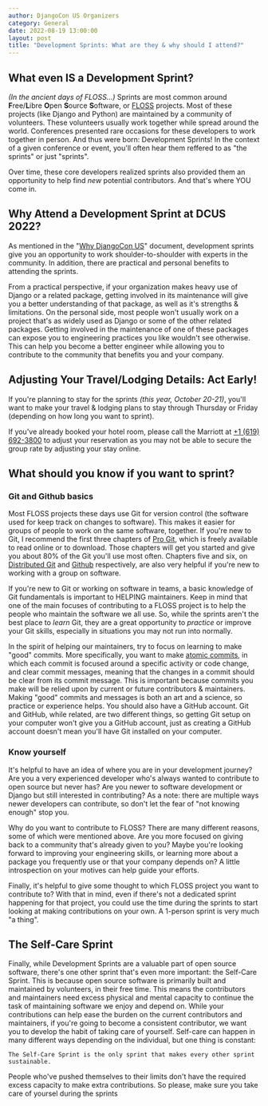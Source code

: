 ```yaml
---
author: DjangoCon US Organizers
category: General
date: 2022-08-19 13:00:00
layout: post
title: "Development Sprints: What are they & why should I attend?"
---
```


## What even IS a Development Sprint?
*(In the ancient days of FLOSS...)*
Sprints are most common around **F**ree/**L**ibre **O**pen **S**ource **S**oftware, or [FLOSS](https://en.m.wikipedia.org/wiki/Alternative_terms_for_free_software) projects. Most of these projects (like Django and Python) are maintained by a community of volunteers. These volunteers usually work together while spread around the world. Conferences presented rare occasions for these developers to work together in person. And thus were born: Development Sprints! In the context of a given conference or event, you'll often hear them reffered to as "the sprints" or just "sprints".

Over time, these core developers realized sprints also provided them an opportunity to help find *new* potential contributors. And that's where YOU come in.

## Why Attend a Development Sprint at DCUS 2022?
As mentioned in the "[Why DjangoCon US](https://2022.djangocon.us/why-djangocon-us/)" document, development sprints give you an opportunity to work shoulder-to-shoulder with experts in the community. In addition, there are practical and personal benefits to attending the sprints.

From a practical perspective, if your organization makes heavy use of Django or a related package, getting involved in its maintenance will give you a better understanding of that package, as well as it's strengths & limitations. On the personal side, most people won't usually work on a project that's as widely used as Django or some of the other related packages. Getting involved in the maintenance of one of these packages can expose you to engineering practices you like wouldn't see otherwise. This can help you become a better engineer while allowing you to contribute to the community that benefits you and your company.

## Adjusting Your Travel/Lodging Details: Act Early!
If you're planning to stay for the sprints *(this year, October 20-21)*, you'll want to make your travel & lodging plans to stay through Thursday or Friday (depending on how long you want to sprint).

If you've already booked your hotel room, please call the Marriott at [+1 (619) 692-3800](tel:+16196923800) to adjust your reservation as you may not be able to secure the group rate by adjusting your stay online.

## What should you know if you want to sprint?
### Git and Github basics
Most FLOSS projects these days use Git for version control (the software used for keep track on changes to software). This makes it easier for groups of people to work on the same software, together. If you're new to Git, I recommend the first three chapters of [Pro Git](https://git-scm.com/book/en/v2), which is freely available to read online or to download. Those chapters will get you started and give you about 80% of the Git you'll use most often. Chapters five and six, on [Distributed Git](https://git-scm.com/book/en/v2/Distributed-Git-Distributed-Workflows) and [Github](https://git-scm.com/book/en/v2/GitHub-Account-Setup-and-Configuration) respectively, are also very helpful if you're new to working with a group on software.

If you're new to Git or working on software in teams, a basic knowledge of Git fundamentals is important to HELPING maintainers. Keep in mind that one of the main focuses of contributing to a FLOSS project is to help the people who maintain the software we all use. So, while the sprints aren't the best place to *learn* Git, they are a great opportunity to *practice* or improve your Git skills, especially in situations you may not run into normally.

In the spirit of helping our maintainers, try to focus on learning to make "good" commits. More specifically, you want to make [atomic commits](https://www.google.com/search?q=git+atomic+commits), in which each commit is focused around a specific activity or code change, and clear commit messages, meaning that the changes in a commit should be clear from its commit message. This is important because commits you make will be relied upon by current or future contributors & maintainers. Making "good" commits and messages is both an art and a science, so practice or experience helps. You should also have a GitHub account. Git and GitHub, while related, are two different things, so getting Git setup on your computer won't give you a GitHub account, just as creating a GitHub account doesn't mean you'll have Git installed on your computer.

### Know yourself
It's helpful to have an idea of where you are in your development journey? Are you a very experienced developer who's always wanted to contribute to open source but never has? Are you newer to software development or Django but still interested in contributing? As a note: there are multiple ways newer developers can contribute, so don't let the fear of "not knowing enough" stop you.

Why do you want to contribute to FLOSS? There are many different reasons, some of which were mentioned above. Are you more focused on giving back to a community that's already given to you? Maybe you're looking forward to improving your engineering skills, or learning more about a package you frequently use or that your company depends on? A little introspection on your motives can help guide your efforts.

Finally, it's helpful to give some thought to which FLOSS project you want to contribute to? With that in mind, even if there's not a dedicated sprint happening for that project, you could use the time during the sprints to start looking at making contributions on your own. A 1-person sprint is very much "a thing".


## The Self-Care Sprint
Finally, while Development Sprints are a valuable part of open source software, there's one other sprint that's even more important: the Self-Care Sprint. This is because open source software is primarily built and maintained by volunteers, in their free time. This means the contributors and maintainers need excess physical and mental capacity to continue the task of maintaining software we enjoy and depend on. While your contributions can help ease the burden on the current contributors and maintainers, if you're going to become a consistent contributor, we want you to develop the habit of taking care of yourself. Self-care can happen in many different ways depending on the individual, but one thing is constant:

`The Self-Care Sprint is the only sprint that makes every other sprint sustainable.`

People who've pushed themselves to their limits don't have the required excess capacity to make extra contributions. So please, make sure you take care of yoursel during the sprints
